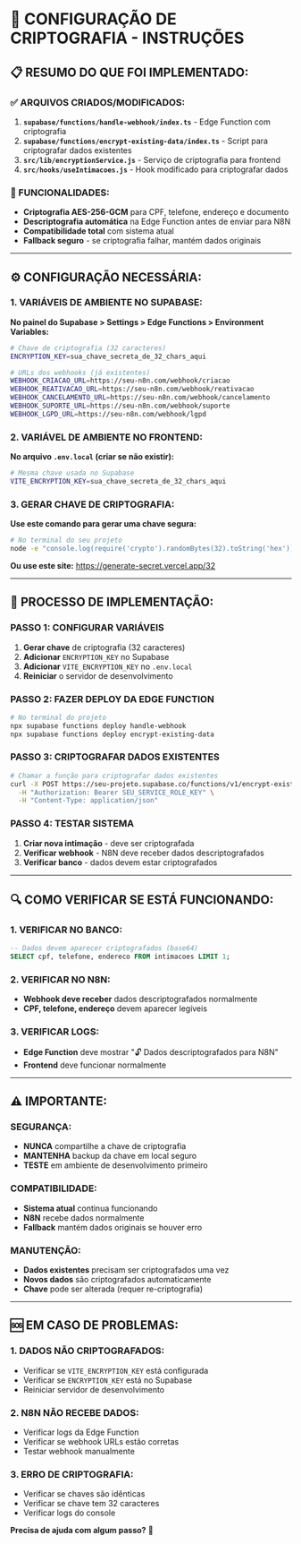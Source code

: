 # 🔐 CONFIGURAÇÃO DE CRIPTOGRAFIA - INSTRUÇÕES

## **📋 RESUMO DO QUE FOI IMPLEMENTADO:**

### **✅ ARQUIVOS CRIADOS/MODIFICADOS:**
1. **`supabase/functions/handle-webhook/index.ts`** - Edge Function com criptografia
2. **`supabase/functions/encrypt-existing-data/index.ts`** - Script para criptografar dados existentes
3. **`src/lib/encryptionService.js`** - Serviço de criptografia para frontend
4. **`src/hooks/useIntimacoes.js`** - Hook modificado para criptografar dados

### **🔧 FUNCIONALIDADES:**
- **Criptografia AES-256-GCM** para CPF, telefone, endereço e documento
- **Descriptografia automática** na Edge Function antes de enviar para N8N
- **Compatibilidade total** com sistema atual
- **Fallback seguro** - se criptografia falhar, mantém dados originais

---

## **⚙️ CONFIGURAÇÃO NECESSÁRIA:**

### **1. VARIÁVEIS DE AMBIENTE NO SUPABASE:**

**No painel do Supabase > Settings > Edge Functions > Environment Variables:**

```bash
# Chave de criptografia (32 caracteres)
ENCRYPTION_KEY=sua_chave_secreta_de_32_chars_aqui

# URLs dos webhooks (já existentes)
WEBHOOK_CRIACAO_URL=https://seu-n8n.com/webhook/criacao
WEBHOOK_REATIVACAO_URL=https://seu-n8n.com/webhook/reativacao
WEBHOOK_CANCELAMENTO_URL=https://seu-n8n.com/webhook/cancelamento
WEBHOOK_SUPORTE_URL=https://seu-n8n.com/webhook/suporte
WEBHOOK_LGPD_URL=https://seu-n8n.com/webhook/lgpd
```

### **2. VARIÁVEL DE AMBIENTE NO FRONTEND:**

**No arquivo `.env.local` (criar se não existir):**

```bash
# Mesma chave usada no Supabase
VITE_ENCRYPTION_KEY=sua_chave_secreta_de_32_chars_aqui
```

### **3. GERAR CHAVE DE CRIPTOGRAFIA:**

**Use este comando para gerar uma chave segura:**

```bash
# No terminal do seu projeto
node -e "console.log(require('crypto').randomBytes(32).toString('hex'))"
```

**Ou use este site:** https://generate-secret.vercel.app/32

---

## **🚀 PROCESSO DE IMPLEMENTAÇÃO:**

### **PASSO 1: CONFIGURAR VARIÁVEIS**
1. **Gerar chave** de criptografia (32 caracteres)
2. **Adicionar** `ENCRYPTION_KEY` no Supabase
3. **Adicionar** `VITE_ENCRYPTION_KEY` no `.env.local`
4. **Reiniciar** o servidor de desenvolvimento

### **PASSO 2: FAZER DEPLOY DA EDGE FUNCTION**
```bash
# No terminal do projeto
npx supabase functions deploy handle-webhook
npx supabase functions deploy encrypt-existing-data
```

### **PASSO 3: CRIPTOGRAFAR DADOS EXISTENTES**
```bash
# Chamar a função para criptografar dados existentes
curl -X POST https://seu-projeto.supabase.co/functions/v1/encrypt-existing-data \
  -H "Authorization: Bearer SEU_SERVICE_ROLE_KEY" \
  -H "Content-Type: application/json"
```

### **PASSO 4: TESTAR SISTEMA**
1. **Criar nova intimação** - deve ser criptografada
2. **Verificar webhook** - N8N deve receber dados descriptografados
3. **Verificar banco** - dados devem estar criptografados

---

## **🔍 COMO VERIFICAR SE ESTÁ FUNCIONANDO:**

### **1. VERIFICAR NO BANCO:**
```sql
-- Dados devem aparecer criptografados (base64)
SELECT cpf, telefone, endereco FROM intimacoes LIMIT 1;
```

### **2. VERIFICAR NO N8N:**
- **Webhook deve receber** dados descriptografados normalmente
- **CPF, telefone, endereço** devem aparecer legíveis

### **3. VERIFICAR LOGS:**
- **Edge Function** deve mostrar "🔓 Dados descriptografados para N8N"
- **Frontend** deve funcionar normalmente

---

## **⚠️ IMPORTANTE:**

### **SEGURANÇA:**
- **NUNCA** compartilhe a chave de criptografia
- **MANTENHA** backup da chave em local seguro
- **TESTE** em ambiente de desenvolvimento primeiro

### **COMPATIBILIDADE:**
- **Sistema atual** continua funcionando
- **N8N** recebe dados normalmente
- **Fallback** mantém dados originais se houver erro

### **MANUTENÇÃO:**
- **Dados existentes** precisam ser criptografados uma vez
- **Novos dados** são criptografados automaticamente
- **Chave** pode ser alterada (requer re-criptografia)

---

## **🆘 EM CASO DE PROBLEMAS:**

### **1. DADOS NÃO CRIPTOGRAFADOS:**
- Verificar se `VITE_ENCRYPTION_KEY` está configurada
- Verificar se `ENCRYPTION_KEY` está no Supabase
- Reiniciar servidor de desenvolvimento

### **2. N8N NÃO RECEBE DADOS:**
- Verificar logs da Edge Function
- Verificar se webhook URLs estão corretas
- Testar webhook manualmente

### **3. ERRO DE CRIPTOGRAFIA:**
- Verificar se chaves são idênticas
- Verificar se chave tem 32 caracteres
- Verificar logs do console

**Precisa de ajuda com algum passo?** 🤔
